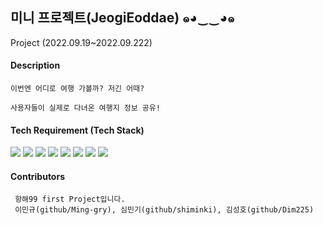 ## 미니 프로젝트(JeogiEoddae) ๑◕‿‿◕๑
Project (2022.09.19~2022.09.222)

#### Description
 ```
 이번엔 어디로 여행 가볼까? 저긴 어때?
 
 사용자들이 실제로 다녀온 여행지 정보 공유!
 ```
  
 #### Tech Requirement (Tech Stack)

 <img src="https://img.shields.io/badge/CSS3-CC6699?style=flat&logo=CSS3&logoColor=white"/> <img src="https://img.shields.io/badge/Javascript-F7DF1E?style=flat&logo=Javascript&logoColor=white"/> <img src="https://img.shields.io/badge/Python-3776AB?style=flat&logo=Python&logoColor=white"/>
 <img src="https://img.shields.io/badge/flask-000000?style=flat&logo=flask&logoColor=white"/> <img src="https://img.shields.io/badge/jinja2-B41717?style=flat&logo=jinja&logoColor=white"/>
 <img src="https://img.shields.io/badge/jQuery-0769AD?style=flat&logo=jQuery&logoColor=white"/> <img src="https://img.shields.io/badge/Amazon AWS-232F3E?style=flat&logo=Amazon AWS&logoColor=white"/> <img src="https://img.shields.io/badge/MongoDB-47A248?style=flat&logo=MongoDB&logoColor=white"/>

#### Contributors
```
 항해99 first Project입니다.
 이민규(github/Ming-gry), 심민기(github/shiminki), 김성호(github/Dim225)
```
